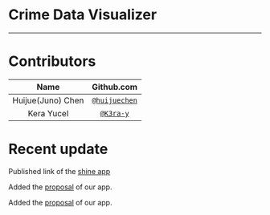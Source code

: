 # Crime Data Visualizer
-------------------------------------------------
# Contributors
| Name   | Github.com |
| :------: | :----------: |
| Huijue(Juno) Chen | [`@huijuechen`](https://github.com/huijuechen/Crime_population) |
| Kera Yucel  | [`@K3ra-y`](https://github.com/K3ra-y/Crime_population) |

# Recent update

Published link of the [shine app](https://yucelk.shinyapps.io/Crime_APP/)

Added the [proposal](https://github.com/UBC-MDS/Crime_population/blob/master/doc/proposal.md) of our app.

Added the [proposal](https://github.com/UBC-MDS/Crime_population/blob/master/doc/write_up.md) of our app.

